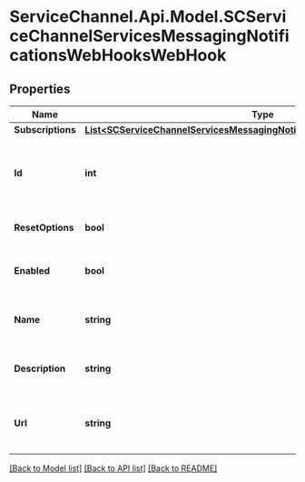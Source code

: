 # ServiceChannel.Api.Model.SCServiceChannelServicesMessagingNotificationsWebHooksWebHook

## Properties

Name | Type | Description | Notes
------------ | ------------- | ------------- | -------------
**Subscriptions** | [**List&lt;SCServiceChannelServicesMessagingNotificationsWebHookSubscription&gt;**](SCServiceChannelServicesMessagingNotificationsWebHookSubscription.md) |  | [optional] 
**Id** | **int** | The unique webhook ID. Generated automatically and cannot be modified. | [optional] 
**ResetOptions** | **bool** |  | [optional] [default to false]
**Enabled** | **bool** | Defines if the webhook is active or inactive. | [optional] [default to false]
**Name** | **string** | The user-friendly name for the webhook. | 
**Description** | **string** | The description of the webhook. | [optional] 
**Url** | **string** | The URL to which the events should be delivered. | 

[[Back to Model list]](../README.md#documentation-for-models) [[Back to API list]](../README.md#documentation-for-api-endpoints) [[Back to README]](../README.md)

